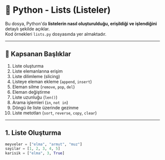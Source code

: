 # 🐍 Python - Lists (Listeler)

Bu dosya, Python'da **listelerin nasıl oluşturulduğu, erişildiği ve işlendiğini** detaylı şekilde açıklar.  
Kod örnekleri `lists.py` dosyasında yer almaktadır.

---

## 📌 Kapsanan Başlıklar

1. Liste oluşturma  
2. Liste elemanlarına erişim  
3. Liste dilimleme (slicing)  
4. Listeye eleman ekleme (`append`, `insert`)  
5. Eleman silme (`remove`, `pop`, `del`)  
6. Eleman değiştirme  
7. Liste uzunluğu (`len()`)  
8. Arama işlemleri (`in`, `not in`)  
9. Döngü ile liste üzerinde gezinme  
10. Liste metotları (`sort`, `reverse`, `copy`, `clear`)

---

## 1. Liste Oluşturma

```python
meyveler = ["elma", "armut", "muz"]
sayilar = [1, 2, 3, 4, 5]
karisik = ["elma", 3, True]
